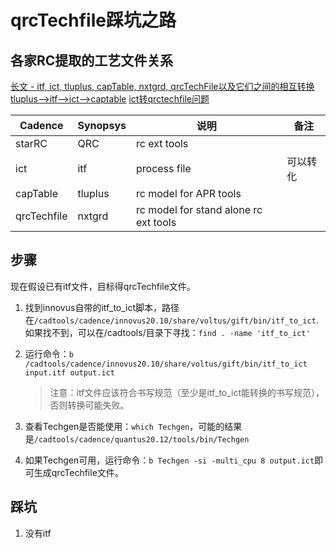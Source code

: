 # qrcTechfile踩坑之路

## 各家RC提取的工艺文件关系

[长文 - itf, ict, tluplus, capTable, nxtgrd, qrcTechFile以及它们之间的相互转换](https://www.shangyexinzhi.com/article/8134892.html)
[tluplus-->itf-->ict-->captable](https://mp.ofweek.com/it/a556714674327)
[ict转qrctechfile问题](https://bbs.eetop.cn/thread-871289-1-1.html)

| Cadence | Synopsys | 说明 | 备注|
| --- | --- | --- | --- |
| starRC | QRC | rc ext tools | |
| ict | itf | process file | 可以转化| 
| capTable | tluplus | rc model for APR tools | |
| qrcTechfile | nxtgrd | rc model for stand alone rc ext tools | |

## 步骤

现在假设已有itf文件，目标得qrcTechfile文件。

1. 找到innovus自带的itf_to_ict脚本，路径在`/cadtools/cadence/innovus20.10/share/voltus/gift/bin/itf_to_ict`.如果找不到，可以在/cadtools/目录下寻找：`find . -name 'itf_to_ict'`
2. 运行命令：`b /cadtools/cadence/innovus20.10/share/voltus/gift/bin/itf_to_ict input.itf output.ict`

   > 注意：itf文件应该符合书写规范（至少是itf_to_ict能转换的书写规范），否则转换可能失败。

3. 查看Techgen是否能使用：`which Techgen`，可能的结果是`/cadtools/cadence/quantus20.12/tools/bin/Techgen`
4. 如果Techgen可用，运行命令：`b Techgen -si -multi_cpu 8 output.ict`即可生成qrcTechfile文件。

## 踩坑

1. 没有itf
